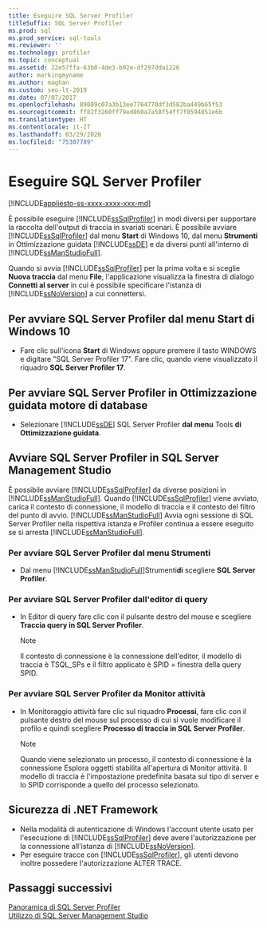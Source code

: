 ```yaml
---
title: Eseguire SQL Server Profiler
titleSuffix: SQL Server Profiler
ms.prod: sql
ms.prod_service: sql-tools
ms.reviewer: ''
ms.technology: profiler
ms.topic: conceptual
ms.assetid: 22e57ffa-63b0-4de3-b92e-df297dda1226
author: markingmyname
ms.author: maghan
ms.custom: seo-lt-2019
ms.date: 07/07/2017
ms.openlocfilehash: 89089c07a3b13ee7764770df3d582ba449b65f53
ms.sourcegitcommit: ff82f3260ff79ed860a7a58f54ff7f0594851e6b
ms.translationtype: HT
ms.contentlocale: it-IT
ms.lasthandoff: 03/29/2020
ms.locfileid: "75307789"
---
```

# <a name="run-sql-server-profiler"></a>Eseguire SQL Server Profiler

[!INCLUDE[appliesto-ss-xxxx-xxxx-xxx-md](../../includes/appliesto-ss-xxxx-xxxx-xxx-md.md)]

È possibile eseguire [!INCLUDE[ssSqlProfiler](../../includes/sssqlprofiler-md.md)] in modi diversi per supportare la raccolta dell'output di traccia in svariati scenari. È possibile avviare [!INCLUDE[ssSqlProfiler](../../includes/sssqlprofiler-md.md)] dal menu **Start** di Windows 10, dal menu **Strumenti** in Ottimizzazione guidata [!INCLUDE[ssDE](../../includes/ssde-md.md)] e da diversi punti all'interno di [!INCLUDE[ssManStudioFull](../../includes/ssmanstudiofull-md.md)].  
  
Quando si avvia [!INCLUDE[ssSqlProfiler](../../includes/sssqlprofiler-md.md)] per la prima volta e si sceglie **Nuova traccia** dal menu **File**, l'applicazione visualizza la finestra di dialogo **Connetti al server** in cui è possibile specificare l'istanza di [!INCLUDE[ssNoVersion](../../includes/ssnoversion-md.md)] a cui connettersi.  
## <a name="to-start-sql-server-profiler-from-the-windows-10-start-menu"></a>Per avviare SQL Server Profiler dal menu Start di Windows 10  
-  Fare clic sull'icona **Start** di Windows oppure premere il tasto WINDOWS e digitare "SQL Server Profiler 17". Fare clic, quando viene visualizzato il riquadro **SQL Server Profiler 17**.   

## <a name="to-start-sql-server-profiler-in-database-engine-tuning-advisor"></a>Per avviare SQL Server Profiler in Ottimizzazione guidata motore di database  
-  Selezionare [!INCLUDE[ssDE](../../includes/ssde-md.md)] SQL Server Profiler **dal menu** Tools **di Ottimizzazione guidata**.  

## <a name="to-start-sql-server-profiler-in-sql-server-management-studio"></a>Avviare SQL Server Profiler in SQL Server Management Studio  
 È possibile avviare [!INCLUDE[ssSqlProfiler](../../includes/sssqlprofiler-md.md)] da diverse posizioni in [!INCLUDE[ssManStudioFull](../../includes/ssmanstudiofull-md.md)]. Quando [!INCLUDE[ssSqlProfiler](../../includes/sssqlprofiler-md.md)] viene avviato, carica il contesto di connessione, il modello di traccia e il contesto del filtro del punto di avvio. [!INCLUDE[ssManStudioFull](../../includes/ssmanstudiofull-md.md)] Avvia ogni sessione di SQL Server Profiler nella rispettiva istanza e Profiler continua a essere eseguito se si arresta [!INCLUDE[ssManStudioFull](../../includes/ssmanstudiofull-md.md)].  
### <a name="to-start-sql-server-profiler-from-the-tools-menu"></a>Per avviare SQL Server Profiler dal menu Strumenti  
-  Dal menu [!INCLUDE[ssManStudioFull](../../includes/ssmanstudiofull-md.md)]Strumenti**di** scegliere **SQL Server Profiler**.  

### <a name="to-start-sql-server-profiler-from-the-query-editor"></a>Per avviare SQL Server Profiler dall'editor di query  
- In Editor di query fare clic con il pulsante destro del mouse e scegliere **Traccia query in SQL Server Profiler**.  

  > [!NOTE]  
  >  Il contesto di connessione è la connessione dell'editor, il modello di traccia è TSQL_SPs e il filtro applicato è SPID = finestra della query SPID.  
    
### <a name="to-start-sql-server-profiler-from-activity-monitor"></a>Per avviare SQL Server Profiler da Monitor attività  
- In Monitoraggio attività fare clic sul riquadro **Processi**, fare clic con il pulsante destro del mouse sul processo di cui si vuole modificare il profilo e quindi scegliere **Processo di traccia in SQL Server Profiler**.  

    > [!NOTE]  
    >  Quando viene selezionato un processo, il contesto di connessione è la connessione Esplora oggetti stabilita all'apertura di Monitor attività. Il modello di traccia è l'impostazione predefinita basata sul tipo di server e lo SPID corrisponde a quello del processo selezionato.  
    
## <a name="net-framework-security"></a>Sicurezza di .NET Framework  
- Nella modalità di autenticazione di Windows l'account utente usato per l'esecuzione di [!INCLUDE[ssSqlProfiler](../../includes/sssqlprofiler-md.md)] deve avere l'autorizzazione per la connessione all'istanza di [!INCLUDE[ssNoVersion](../../includes/ssnoversion-md.md)].  
- Per eseguire tracce con [!INCLUDE[ssSqlProfiler](../../includes/sssqlprofiler-md.md)], gli utenti devono inoltre possedere l'autorizzazione ALTER TRACE.  

## <a name="next-steps"></a>Passaggi successivi  
 [Panoramica di SQL Server Profiler](../../tools/sql-server-profiler/sql-server-profiler.md)   
 [Utilizzo di SQL Server Management Studio](https://msdn.microsoft.com/library/f289e978-14ca-46ef-9e61-e1fe5fd593be)  
